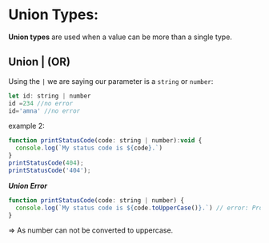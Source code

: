 # Union Types:

**Union types** are used when a value can be more than a single type.

## Union | (OR)

Using the `|` we are saying our parameter is a `string` or `number`:

```jsx
let id: string | number
id =234 //no error 
id='amna' //no error
```

example 2:

```jsx
function printStatusCode(code: string | number):void {
  console.log(`My status code is ${code}.`)
}
printStatusCode(404);
printStatusCode('404');
```

***Union Error*** 

```jsx
function printStatusCode(code: string | number) {
  console.log(`My status code is ${code.toUpperCase()}.`) // error: Property 'toUpperCase' does not exist on type 'string | number'. Property 'toUpperCase' does not exist on type 'number'
}
```

⇒ As number can not be converted to uppercase.
